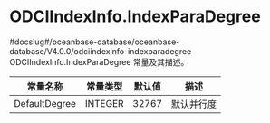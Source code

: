 ODCIIndexInfo.IndexParaDegree 
==================================================
#docslug#/oceanbase-database/oceanbase-database/V4.0.0/odciindexinfo-indexparadegree
ODCIIndexInfo.IndexParaDegree 常量及其描述。


|     常量名称      |  常量类型   |  默认值  |  描述   |
|---------------|---------|-------|-------|
| DefaultDegree | INTEGER | 32767 | 默认并行度 |



